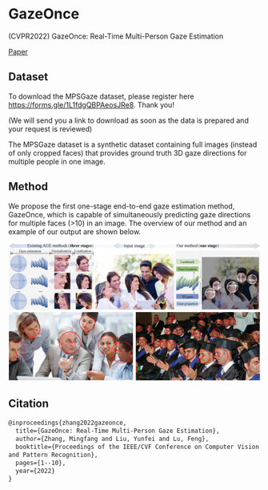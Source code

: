 # GazeOnce
(CVPR2022) GazeOnce: Real-Time Multi-Person Gaze Estimation

[Paper](http://arxiv.org/abs/2204.09480)

## Dataset

To download the MPSGaze dataset, please register here https://forms.gle/1L1fdgQBPAeosJRe8. Thank you!

(We will send you a link to download as soon as the data is prepared and your request is reviewed)

The MPSGaze dataset is a synthetic dataset containing full images (instead of only cropped faces) that provides ground truth 3D gaze directions for multiple people in one image.

## Method

We propose the first one-stage end-to-end gaze estimation method, GazeOnce, which is capable of simultaneously predicting gaze directions for multiple faces (>10) in an image. The overview of our method and an example of our output are shown below.

<img src="./im1.jpg" />

<img src="./im2.jpg" />

## Citation

```
@inproceedings{zhang2022gazeonce,
  title={GazeOnce: Real-Time Multi-Person Gaze Estimation},
  author={Zhang, Mingfang and Liu, Yunfei and Lu, Feng},
  booktitle={Proceedings of the IEEE/CVF Conference on Computer Vision and Pattern Recognition},
  pages={1--10},
  year={2022}
}
```

